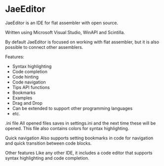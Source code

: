 # JaeEditor
JaeEditor is an IDE for flat assembler with open source.

Written using Microsoft Visual Studio, WinAPI and Scintilla.

By default JaeEditor is focused on working with flat assembler, but it is also possible to connect other assemblers.

Features:
- Syntax highlighting
- Code completion
- Code hinting
- Code navigation
- Tips API functions
- Bookmarks
- Examples
- Drag and Drop
- Can be extended to support other programming languages
- etc.


.ini file
All opened files saves in settings.ini and the next time these will be opened. This file also contains colors for syntax highlighting.

Quick navigation
Also supports setting bookmarks in code for navigation and quick transition between code blocks.

Other features
Like any other IDE, it includes a code editor that supports syntax highlighting and code completion.

